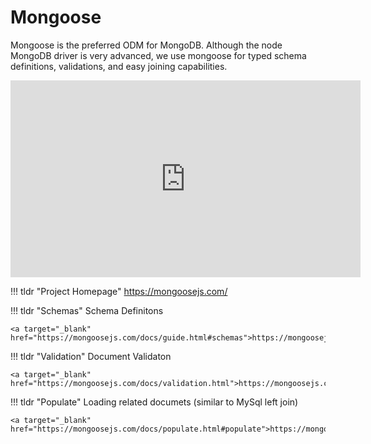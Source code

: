 # Mongoose

Mongoose is the preferred ODM for MongoDB. Although the node MongoDB driver is very advanced, we use mongoose for typed schema definitions, validations, and easy joining capabilities.

<iframe width="560" height="315" src="https://www.youtube.com/embed/DZBGEVgL2eE" title="YouTube video player" frameborder="0" allow="accelerometer; autoplay; clipboard-write; encrypted-media; gyroscope; picture-in-picture" allowfullscreen></iframe>

!!! tldr "Project Homepage"
    <a target="_blank" href="https://mongoosejs.com/">https://mongoosejs.com/</a>

!!! tldr "Schemas"
    Schema Definitons

    <a target="_blank" href="https://mongoosejs.com/docs/guide.html#schemas">https://mongoosejs.com/docs/guide.html#schemas</a>

!!! tldr "Validation"
    Document Validaton

    <a target="_blank" href="https://mongoosejs.com/docs/validation.html">https://mongoosejs.com/docs/validation.html</a>

!!! tldr "Populate"
    Loading related documets (similar to MySql left join)

    <a target="_blank" href="https://mongoosejs.com/docs/populate.html#populate">https://mongoosejs.com/docs/populate.html#populate</a>



